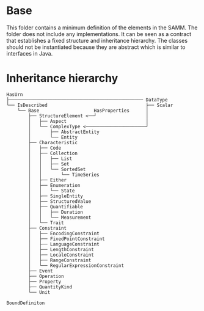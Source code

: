 # Base
This folder contains a minimum definition of the elements in the SAMM. The folder does not include any implementations. 
It can be seen as a contract that establishes a fixed structure and inheritance hierarchy.
The classes should not be instantiated because they are abstract which is similar to interfaces in Java.

# Inheritance hierarchy
```
HasUrn
├───────────────────────────────────────────────── DataType
└── IsDescribed                                    ├── Scalar
    └── Base                    HasProperties      │
        ├── StructureElement <──┘                  │
        │   ├── Aspect                             │
        │   └── ComplexType <──────────────────────┘
        │       ├── AbstractEntity                 
        │       └── Entity
        ├── Characteristic
        │   ├── Code
        │   ├── Collection
        │   │   ├── List
        │   │   ├── Set
        │   │   └── SortedSet
        │   │       └── TimeSeries
        │   ├── Either
        │   ├── Enumeration
        │   │   └── State
        │   ├── SingleEntity
        │   ├── StructuredValue
        │   ├── Quantifiable
		│   │   ├── Duration
		│   │   └── Measurement
		│   └── Trait
        ├── Constraint
        │   ├── EncodingConstraint
        │   ├── FixedPointConstraint
        │   ├── LanguageConstraint
        │   ├── LengthConstraint
        │   ├── LocaleConstraint
        │   ├── RangeConstraint
        │   └── RegularExpressionConstraint
		├── Event
        ├── Operation
        ├── Property
        ├── QuantityKind           
        └── Unit

BoundDefiniton
```